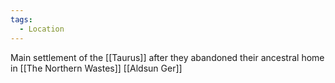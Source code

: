 ```yaml
---
tags:
  - Location
---
```

Main settlement of the [[Taurus]] after they abandoned their ancestral home in [[The Northern Wastes]] [[Aldsun Ger]]